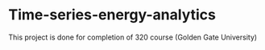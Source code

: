 # Time-series-energy-analytics
This project is done for completion of 320 course (Golden Gate University)
